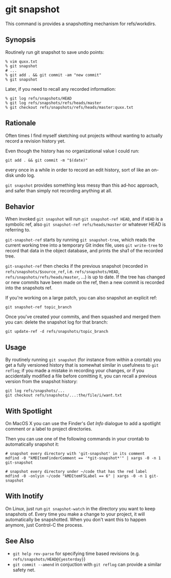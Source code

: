 # git snapshot

This command is provides a snapshotting mechanism for refs/workdirs.

## Synopsis

Routinely run git snapshot to save undo points:

	% vim quxx.txt
	% git snapshot
	# ...
	% git add . && git commit -am "new commit"
	% git snapshot

Later, if you need to recall any recorded information:

	% git log refs/snapshots/HEAD
	% git log refs/snapshots/refs/heads/master
	% git checkout refs/snapshots/refs/heads/master:quxx.txt

## Rationale

Often times I find myself sketching out projects without wanting to actually
record a revision history yet.

Even though the history has no organizational value I could run:

	git add . && git commit -m "$(date)"

every once in a while in order to record an edit history, sort of like an
on-disk undo log.

`git snapshot` provides something less messy than this ad-hoc approach, and
safer than simply not recording anything at all.

## Behavior

When invoked `git snapshot` will run `git snapshot-ref HEAD`, and if `HEAD` is
a symbolic ref, also `git snapshot-ref refs/heads/master` or whatever HEAD is
referring to.

`git-snapshot-ref` starts by running `git snapshot-tree`, which reads the
current working tree into a temporary Git index file, uses `git write-tree` to
record that data in the object database, and prints the sha1 of the recorded
tree.

`git-snapshot-ref` then checks if the previous snapshot (recorded in
`refs/snapshots/$source_ref`, i.e. `refs/snapshots/HEAD`,
`refs/snapshots/refs/heads/master`, ...) is up to date. If the tree has changed
or new commits have been made on the ref, then a new commit is recorded into
the snapshots ref.

If you're working on a large patch, you can also snapshot an explicit ref:

	git snapshot-ref topic_branch

Once you've created your commits, and then squashed and merged them you can:
delete the snapshot log for that branch:

	git update-ref -d refs/snapshots/topic_branch

## Usage

By routinely running `git snapshot` (for instance from within a crontab) you
get a fully versioned history that is somewhat similar in usefulness to `git
reflog`; if you made a mistake in recording your changes, or if you
accidentally modified a file before comitting it, you can recall a previous
version from the snapshot history:

	git log refs/snapshots/...
	git checkout refs/snapshots/...:the/file/i/want.txt

## With Spotlight

On MacOS X you can use the Finder's _Get Info_ dialogue to add a spotlight
comment or a label to project directories.

Then you can use one of the following commands in your crontab to automatically
snapshot it:

	# snapshot every directory with 'git-snapshot' in its comment
	mdfind -0 "kMDItemFinderComment == '*git-snapshot*'" | xargs -0 -n 1 git-snapshot

	# snapshot every directory under ~/code that has the red label
	mdfind -0 -onlyin ~/code "kMDItemFSLabel == 6" | xargs -0 -n 1 git-snapshot

## With Inotify

On Linux, just run `git snapshot-watch` in the directory you want to
keep snapshots of.  Every time you make a change to your project, it
will automatically be snapshotted.  When you don't want this to happen
anymore, just Control-C the process.

## See Also

- `git help rev-parse` for specifying time based revisions (e.g.
  `refs/snapshots/HEAD@{yesterday}`)
- `git commit --amend` in conjuction with `git reflog` can provide a similar
  safety net.
